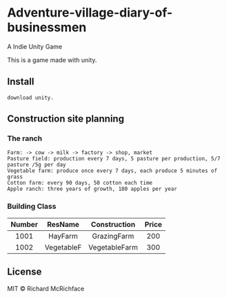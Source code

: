 # Adventure-village-diary-of-businessmen
A Indie Unity Game 


This is a game made with unity.

## Install

```
download unity.
```
## Construction site planning
### The ranch  
    Farm: -> cow -> milk -> factory -> shop, market  
    Pasture field: production every 7 days, 5 pasture per production, 5/7 pasture /5g per day  
    Vegetable farm: produce once every 7 days, each produce 5 minutes of grass  
    Cotton farm: every 90 days, 50 cotton each time  
    Apple ranch: three years of growth, 180 apples per year  
 
###  Building Class

| Number |  ResName   | Construction  | Price |
| :----: | :--------: | :-----------: | :---: |
|  1001  |  HayFarm   |  GrazingFarm  |  200  |
|  1002  | VegetableF | VegetableFarm |  300  |


## License

MIT © Richard McRichface
